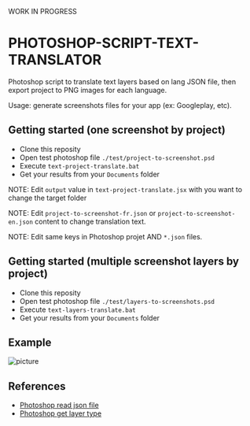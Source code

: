 WORK IN PROGRESS

PHOTOSHOP-SCRIPT-TEXT-TRANSLATOR
================================


Photoshop script to translate text layers based on lang JSON file, then export project to PNG images for each language.

Usage: generate screenshots files for your app (ex: Googleplay, etc).

## Getting started (one screenshot by project)

* Clone this reposity
* Open test photoshop file `./test/project-to-screenshot.psd`
* Execute `text-project-translate.bat`
* Get your results from your `Documents` folder

NOTE: Edit `output` value in `text-project-translate.jsx` with you want to change the target folder

NOTE: Edit `project-to-screenshot-fr.json` or `project-to-screenshot-en.json` content to change translation text.

NOTE: Edit same keys in Photoshop projet AND `*.json` files.

## Getting started (multiple screenshot layers by project)

* Clone this reposity
* Open test photoshop file `./test/layers-to-screenshots.psd`
* Execute `text-layers-translate.bat`
* Get your results from your `Documents` folder

## Example

![picture](docs/ScreenShot000.png)

## References

- [Photoshop read json file](https://github.com/fabianmoronzirfas/extendscript/wiki/Read-In-JSON-From-File-And-DONT-Eval)
- [Photoshop get layer type](http://creativetuts.com/photoshop-script-determine-layer-kind/)